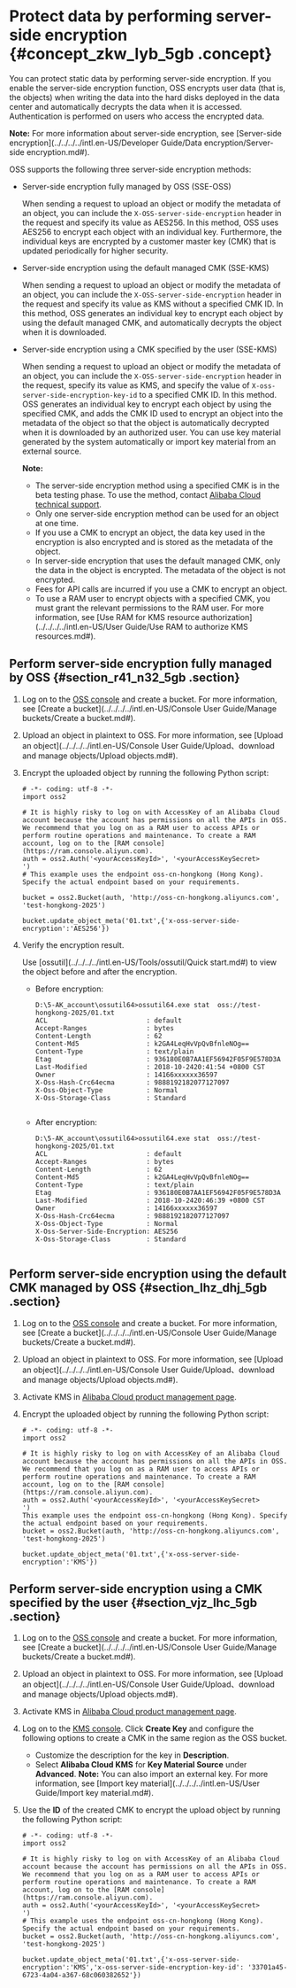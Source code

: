 # Protect data by performing server-side encryption {#concept_zkw_lyb_5gb .concept}

You can protect static data by performing server-side encryption. If you enable the server-side encryption function, OSS encrypts user data \(that is, the objects\) when writing the data into the hard disks deployed in the data center and automatically decrypts the data when it is accessed. Authentication is performed on users who access the encrypted data.

**Note:** For more information about server-side encryption, see [Server-side encryption](../../../../intl.en-US/Developer Guide/Data encryption/Server-side encryption.md#).

OSS supports the following three server-side encryption methods:

-   Server-side encryption fully managed by OSS \(SSE-OSS\)

    When sending a request to upload an object or modify the metadata of an object, you can include the `X-OSS-server-side-encryption` header in the request and specify its value as AES256. In this method, OSS uses AES256 to encrypt each object with an individual key. Furthermore, the individual keys are encrypted by a customer master key \(CMK\) that is updated periodically for higher security.

-   Server-side encryption using the default managed CMK \(SSE-KMS\)

    When sending a request to upload an object or modify the metadata of an object, you can include the `X-OSS-server-side-encryption` header in the request and specify its value as KMS without a specified CMK ID. In this method, OSS generates an individual key to encrypt each object by using the default managed CMK, and automatically decrypts the object when it is downloaded.

-   Server-side encryption using a CMK specified by the user \(SSE-KMS\)

    When sending a request to upload an object or modify the metadata of an object, you can include the `X-OSS-server-side-encryption` header in the request, specify its value as KMS, and specify the value of `X-oss-server-side-encryption-key-id` to a specified CMK ID. In this method. OSS generates an individual key to encrypt each object by using the specified CMK, and adds the CMK ID used to encrypt an object into the metadata of the object so that the object is automatically decrypted when it is downloaded by an authorized user. You can use key material generated by the system automatically or import key material from an external source.

    **Note:** 

    -   The server-side encryption method using a specified CMK is in the beta testing phase. To use the method, contact [Alibaba Cloud technical support](https://selfservice.console.aliyun.com/ticket/createIndex).
    -   Only one server-side encryption method can be used for an object at one time.
    -   If you use a CMK to encrypt an object, the data key used in the encryption is also encrypted and is stored as the metadata of the object.
    -   In server-side encryption that uses the default managed CMK, only the data in the object is encrypted. The metadata of the object is not encrypted.
    -   Fees for API calls are incurred if you use a CMK to encrypt an object.
    -   To use a RAM user to encrypt objects with a specified CMK, you must grant the relevant permissions to the RAM user. For more information, see [Use RAM for KMS resource authorization](../../../../intl.en-US/User Guide/Use RAM to authorize KMS resources.md#).

## Perform server-side encryption fully managed by OSS {#section_r41_n32_5gb .section}

1.  Log on to the [OSS console](https://home.console.aliyun.com/) and create a bucket. For more information, see [Create a bucket](../../../../intl.en-US/Console User Guide/Manage buckets/Create a bucket.md#).
2.  Upload an object in plaintext to OSS. For more information, see [Upload an object](../../../../intl.en-US/Console User Guide/Upload、download and manage objects/Upload objects.md#).
3.  Encrypt the uploaded object by running the following Python script:

    ``` {#codeblock_zi0_ptk_d8v}
    # -*- coding: utf-8 -*-
    import oss2
    
    # It is highly risky to log on with AccessKey of an Alibaba Cloud account because the account has permissions on all the APIs in OSS. We recommend that you log on as a RAM user to access APIs or perform routine operations and maintenance. To create a RAM account, log on to the [RAM console](https://ram.console.aliyun.com).
    auth = oss2.Auth('<yourAccessKeyId>', '<yourAccessKeySecret>
    ')
    # This example uses the endpoint oss-cn-hongkong (Hong Kong). Specify the actual endpoint based on your requirements.
    
    bucket = oss2.Bucket(auth, 'http://oss-cn-hongkong.aliyuncs.com', 'test-hongkong-2025')
    
    bucket.update_object_meta('01.txt',{'x-oss-server-side-encryption':'AES256'})
    ```

4.  Verify the encryption result.

    Use [ossutil](../../../../intl.en-US/Tools/ossutil/Quick start.md#) to view the object before and after the encryption.

    -   Before encryption:

        ``` {#codeblock_lla_hpu_5r1}
        D:\5-AK_account\ossutil64>ossutil64.exe stat  oss://test-hongkong-2025/01.txt
        ACL                         : default
        Accept-Ranges               : bytes
        Content-Length              : 62
        Content-Md5                 : k2GA4LeqHvVpQvBfnleNOg==
        Content-Type                : text/plain
        Etag                        : 936180E0B7AA1EF56942F05F9E578D3A
        Last-Modified               : 2018-10-2420:41:54 +0800 CST
        Owner                       : 14166xxxxxx36597
        X-Oss-Hash-Crc64ecma        : 9888192182077127097
        X-Oss-Object-Type           : Normal
        X-Oss-Storage-Class         : Standard
        									
        ```

    -   After encryption:

        ``` {#codeblock_ysi_3mm_f84}
        D:\5-AK_account\ossutil64>ossutil64.exe stat  oss://test-hongkong-2025/01.txt
        ACL                         : default
        Accept-Ranges               : bytes
        Content-Length              : 62
        Content-Md5                 : k2GA4LeqHvVpQvBfnleNOg==
        Content-Type                : text/plain
        Etag                        : 936180E0B7AA1EF56942F05F9E578D3A
        Last-Modified               : 2018-10-2420:46:39 +0800 CST
        Owner                       : 14166xxxxxx36597
        X-Oss-Hash-Crc64ecma        : 9888192182077127097
        X-Oss-Object-Type           : Normal
        X-Oss-Server-Side-Encryption: AES256
        X-Oss-Storage-Class         : Standard
        									
        ```


## Perform server-side encryption using the default CMK managed by OSS {#section_lhz_dhj_5gb .section}

1.  Log on to the [OSS console](https://home.console.aliyun.com/) and create a bucket. For more information, see [Create a bucket](../../../../intl.en-US/Console User Guide/Manage buckets/Create a bucket.md#).
2.  Upload an object in plaintext to OSS. For more information, see [Upload an object](../../../../intl.en-US/Console User Guide/Upload、download and manage objects/Upload objects.md#).
3.  Activate KMS in [Alibaba Cloud product management page](https://common-buy.aliyun.com/?spm=a2c4g.11186623.2.12.32745439b1xb3c&commodityCode=kms#/open).
4.  Encrypt the uploaded object by running the following Python script:

    ``` {#codeblock_fb9_asy_148}
    # -*- coding: utf-8 -*-
    import oss2
    
    # It is highly risky to log on with AccessKey of an Alibaba Cloud account because the account has permissions on all the APIs in OSS. We recommend that you log on as a RAM user to access APIs or perform routine operations and maintenance. To create a RAM account, log on to the [RAM console](https://ram.console.aliyun.com).
    auth = oss2.Auth('<yourAccessKeyId>', '<yourAccessKeySecret>
    ')
    This example uses the endpoint oss-cn-hongkong (Hong Kong). Specify the actual endpoint based on your requirements.
    bucket = oss2.Bucket(auth, 'http://oss-cn-hongkong.aliyuncs.com', 'test-hongkong-2025')
    
    bucket.update_object_meta('01.txt',{'x-oss-server-side-encryption':'KMS'})
    ```


## Perform server-side encryption using a CMK specified by the user {#section_vjz_lhc_5gb .section}

1.  Log on to the [OSS console](https://home.console.aliyun.com/) and create a bucket. For more information, see [Create a bucket](../../../../intl.en-US/Console User Guide/Manage buckets/Create a bucket.md#).
2.  Upload an object in plaintext to OSS. For more information, see [Upload an object](../../../../intl.en-US/Console User Guide/Upload、download and manage objects/Upload objects.md#).
3.  Activate KMS in [Alibaba Cloud product management page](https://common-buy.aliyun.com/?spm=a2c4g.11186623.2.12.32745439b1xb3c&commodityCode=kms#/open).
4.  Log on to the [KMS console](https://kms.console.aliyun.com/). Click **Create Key** and configure the following options to create a CMK in the same region as the OSS bucket.

    -   Customize the description for the key in **Description**.
    -   Select **Alibaba Cloud KMS** for **Key Material Source** under **Advanced**.
    **Note:** You can also import an external key. For more information, see [Import key material](../../../../intl.en-US/User Guide/Import key material.md#).

5.  Use the **ID** of the created CMK to encrypt the upload object by running the following Python script:

    ``` {#codeblock_wle_5m9_3g5}
    # -*- coding: utf-8 -*-
    import oss2
    
    # It is highly risky to log on with AccessKey of an Alibaba Cloud account because the account has permissions on all the APIs in OSS. We recommend that you log on as a RAM user to access APIs or perform routine operations and maintenance. To create a RAM account, log on to the [RAM console](https://ram.console.aliyun.com).
    auth = oss2.Auth('<yourAccessKeyId>', '<yourAccessKeySecret>
    ')
    # This example uses the endpoint oss-cn-hongkong (Hong Kong). Specify the actual endpoint based on your requirements.
    bucket = oss2.Bucket(auth, 'http://oss-cn-hongkong.aliyuncs.com', 'test-hongkong-2025')
    
    bucket.update_object_meta('01.txt',{'x-oss-server-side-encryption':'KMS','x-oss-server-side-encryption-key-id': '33701a45-6723-4a04-a367-68c060382652'})
    ```



